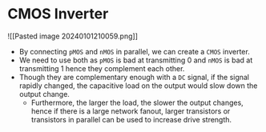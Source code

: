 # CMOS Inverter
![[Pasted image 20240101210059.png]]
* By connecting `pMOS` and `nMOS` in parallel, we can create a `CMOS` inverter.
* We need to use both as `pMOS` is bad at transmitting 0 and `nMOS` is bad at transmitting 1 hence they complement each other.
* Though they are complementary enough with a `DC` signal, if the signal rapidly changed, the capacitive load on the output would slow down the output change.
	* Furthermore, the larger the load, the slower the output changes, hence if there is a large network fanout, larger transistors or transistors in parallel can be used to increase drive strength.
